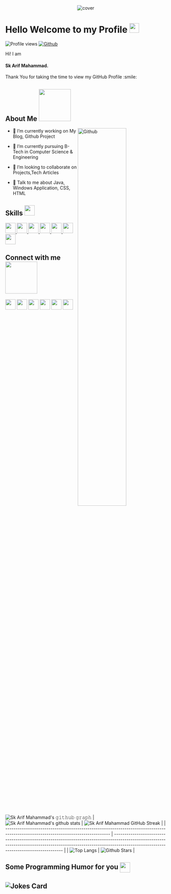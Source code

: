 <!-- ### Hi there 👋 -->

<!--
**skarifmahammad/skarifmahammad** is a ✨ _special_ ✨ repository because its `README.md` (this file) appears on your GitHub profile.

Here are some ideas to get you started:

- 🔭 I’m currently working on ...
- 🌱 I’m currently learning ...
- 👯 I’m looking to collaborate on ...
- 🤔 I’m looking for help with ...
- 💬 Ask me about ...
- 📫 How to reach me: ...
- 😄 Pronouns: ...
- ⚡ Fun fact: ...
-->
<div align="center">
<img width="" height = "" src="https://miro.medium.com/max/1444/1*Z5-lWkyzcRB5ahgm9qyxvg.png" alt="cover" />
</div>

<h1> Hello Welcome to my Profile <img src = "https://raw.githubusercontent.com/MartinHeinz/MartinHeinz/master/wave.gif" width = 30px> </h1>
<p align='center'>
</p>

![Profile views](https://visitor-badge.glitch.me/badge?page_id=skarifmahammad.skarifmahammad)
[![Github](https://img.shields.io/github/followers/skarifmahammad?label=Follow&style=social)](https://github.com/skarifmahammad)

<div size='20px'> Hi! I am <h4>Sk Arif Mahammad.</h4> Thank You for taking the time to view my GitHub Profile :smile:
</div>

<h2> About Me <img src = "https://media0.giphy.com/media/KDDpcKigbfFpnejZs6/giphy.gif?cid=ecf05e47oy6f4zjs8g1qoiystc56cu7r9tb8a1fe76e05oty&rid=giphy.gif" width = 100px></h2>

<img width="55%" align="right" alt="Github" src="https://github.com/abhisheknaiidu/abhisheknaiidu/blob/master/code.gif?raw=true" />

- 🔭 I’m currently working on My Blog, Github Project

- 🌱 I’m currently pursuing B-Tech in Computer Science & Engineering

- 👯 I’m looking to collaborate on Projects,Tech Articles

- 💬 Talk to me about Java, Windows Application, CSS, HTML

<h2> Skills <img src = "https://media2.giphy.com/media/QssGEmpkyEOhBCb7e1/giphy.gif?cid=ecf05e47a0n3gi1bfqntqmob8g9aid1oyj2wr3ds3mg700bl&rid=giphy.gif" width = 32px> </h2>
<a href= https://github.com/skarifmahammad?tab=repositories&q=&type=&language=java&sort= > <img width ='32px' src ='https://raw.githubusercontent.com/rahulbanerjee26/githubAboutMeGenerator/main/icons/java.svg'> </a>
<a href= https://github.com/skarifmahammad?tab=repositories&q=&type=&language=cpp&sort= > <img width ='32px' src ='https://raw.githubusercontent.com/rahulbanerjee26/githubAboutMeGenerator/main/icons/cpp.svg'> </a>
<a href= https://github.com/skarifmahammad?tab=repositories&q=&type=&language=csharp&sort= > <img width ='32px' src ='https://raw.githubusercontent.com/rahulbanerjee26/githubAboutMeGenerator/main/icons/csharp.svg'> </a>
<a href= https://github.com/skarifmahammad?tab=repositories&q=&type=&language=javascript&sort= > <img width ='32px' src ="https://raw.githubusercontent.com/rahulbanerjee26/githubAboutMeGenerator/main/icons/javascript.svg"/> </a>
<a href= https://github.com/skarifmahammad?tab=repositories&q=&type=&language=c&sort= > <img width ='32px' src ='https://raw.githubusercontent.com/rahulbanerjee26/githubAboutMeGenerator/main/icons/c.svg'/> </a>
<a href= https://github.com/skarifmahammad?tab=repositories&q=&type=&language=css&sort= > <img width ='32px' src ='https://raw.githubusercontent.com/rahulbanerjee26/githubAboutMeGenerator/main/icons/css.svg'> </a>
<a href= https://github.com/skarifmahammad?tab=repositories&q=&type=&language=html&sort= > <img width ='32px' src ='https://raw.githubusercontent.com/rahulbanerjee26/githubAboutMeGenerator/main/icons/html.svg'> </a>

<h2> Connect with me <img src='https://raw.githubusercontent.com/ShahriarShafin/ShahriarShafin/main/Assets/handshake.gif' width="100px"> </h2>
<a href = 'https://www.linkedin.com/in/sk-arif-mahammad-2440b91ba/'> <img width = '32px' align= 'center' src="https://raw.githubusercontent.com/rahulbanerjee26/githubAboutMeGenerator/main/icons/linked-in-alt.svg"/></a>
<a href = 'https://twitter.com/skarifmd?t=tR0T0kMZQVbkL55JgpTB8g&s=08'> <img width = '32px' align= 'center' src="https://raw.githubusercontent.com/rahulbanerjee26/githubAboutMeGenerator/main/icons/twitter.svg"/></a>
<a href = 'mailto:arifmahammad2018@gmail.com'> <img width = '32px' align= 'center' src="https://cdn-icons-png.flaticon.com/512/281/281769.png"/></a>
<a href = 'https://www.facebook.com/arif.mahammad.14811/'> <img width = '32px' align= 'center' src="https://github.com/rahulbanerjee26/githubProfileReadmeGenerator/blob/main/icons/facebook.svg"/></a>
<a href = 'https://www.instagram.com/arifmahammadd/'> <img width = '32px' align= 'center' src="https://raw.githubusercontent.com/rahulbanerjee26/githubAboutMeGenerator/main/icons/instagram.svg"/></a>
<a href = 'https://github.com/skarifmahammad'> <img width = '32px' align= 'center' src="https://raw.githubusercontent.com/rahulbanerjee26/githubAboutMeGenerator/main/icons/github.svg"/></a>

<br>
<br>
  <br>

 ![Sk Arif Mahammad's 𝚐𝚒𝚝𝚑𝚞𝚋 𝚐𝚛𝚊𝚙𝚑](https://activity-graph.herokuapp.com/graph?username=skarifmahammad&theme=redical&hide_border=true&area=true)
| ![Sk Arif Mahammad's github stats](https://github-readme-stats.vercel.app/api?username=skarifmahammad&show_icons=true&theme=radical)             | ![Sk Arif Mahammad GitHub Streak](https://github-readme-streak-stats.herokuapp.com/?user=skarifmahammad&theme=radical)                                                                                                           |
| --------------------------------------------------------------------------------------------------------------------------------- | ----------------------------------------------------------------------------------------------------------------------------------------------------------------------------------------------------------------- |
| ![Top Langs](https://github-readme-stats.vercel.app/api/top-langs/?username=skarifmahammad&langs_count=8&theme=radical&layout=compact) | ![Github Stars](https://github-readme-stats.vercel.app/api?username=skarifmahammad&show_icons=true&locale=en&count_private=true&hide_rank=true&custom_title=My%20GitHub%20Stats&disable_animations=true&theme=radical) |

<h2> Some Programming Humor for you <img align ='center' src='https://media2.giphy.com/media/UQDSBzfyiBKvgFcSTw/giphy.gif?cid=ecf05e47p3cd513axbek3f56ti3jzizq8hincw20jauyyfyw&rid=giphy.gif' width = '32px'></h2>

![Jokes Card](https://readme-jokes.vercel.app/api?theme=radical)
-------
